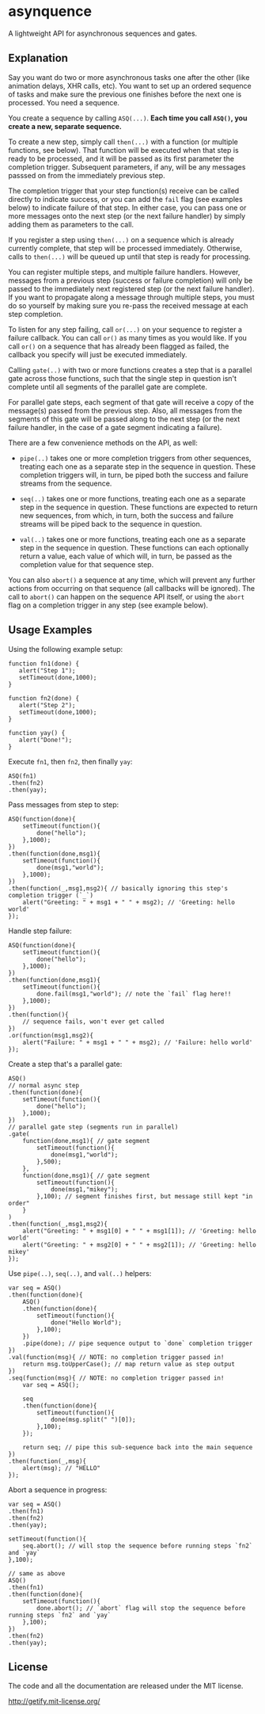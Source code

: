 # asynquence

A lightweight API for asynchronous sequences and gates.

## Explanation

Say you want do two or more asynchronous tasks one after the other (like animation delays, XHR calls, etc). You want to set up an ordered sequence of tasks and make sure the previous one finishes before the next one is processed. You need a sequence.

You create a sequence by calling `ASQ(...)`. **Each time you call `ASQ()`, you create a new, separate sequence.**

To create a new step, simply call `then(...)` with a function (or multiple functions, see below). That function will be executed when that step is ready to be processed, and it will be passed as its first parameter the completion trigger. Subsequent parameters, if any, will be any messages passsed on from the immediately previous step.

The completion trigger that your step function(s) receive can be called directly to indicate success, or you can add the `fail` flag (see examples below) to indicate failure of that step. In either case, you can pass one or more messages onto the next step (or the next failure handler) by simply adding them as parameters to the call.

If you register a step using `then(...)` on a sequence which is already currently complete, that step will be processed immediately. Otherwise, calls to `then(...)` will be queued up until that step is ready for processing.

You can register multiple steps, and multiple failure handlers. However, messages from a previous step (success or failure completion) will only be passed to the immediately next registered step (or the next failure handler). If you want to propagate along a message through multiple steps, you must do so yourself by making sure you re-pass the received message at each step completion.

To listen for any step failing, call `or(...)` on your sequence to register a failure callback. You can call `or()` as many times as you would like. If you call `or()` on a sequence that has already been flagged as failed, the callback you specify will just be executed immediately.

Calling `gate(..)` with two or more functions creates a step that is a parallel gate across those functions, such that the single step in question isn't complete until all segments of the parallel gate are complete.

For parallel gate steps, each segment of that gate will receive a copy of the message(s) passed from the previous step. Also, all messages from the segments of this gate will be passed along to the next step (or the next failure handler, in the case of a gate segment indicating a failure).

There are a few convenience methods on the API, as well:

* `pipe(..)` takes one or more completion triggers from other sequences, treating each one as a separate step in the sequence in question. These completion triggers will, in turn, be piped both the success and failure streams from the sequence.

* `seq(..)` takes one or more functions, treating each one as a separate step in the sequence in question. These functions are expected to return new sequences, from which, in turn, both the success and failure streams will be piped back to the sequence in question.

* `val(..)` takes one or more functions, treating each one as a separate step in the sequence in question. These functions can each optionally return a value, each value of which will, in turn, be passed as the completion value for that sequence step.

You can also `abort()` a sequence at any time, which will prevent any further actions from occurring on that sequence (all callbacks will be ignored). The call to `abort()` can happen on the sequence API itself, or using the `abort` flag on a completion trigger in any step (see example below).

## Usage Examples

Using the following example setup:

    function fn1(done) {
       alert("Step 1");
       setTimeout(done,1000);
    }
    
    function fn2(done) {
       alert("Step 2");
       setTimeout(done,1000);
    }
    
    function yay() {
       alert("Done!");
    }

Execute `fn1`, then `fn2`, then finally `yay`:

    ASQ(fn1)
    .then(fn2)
    .then(yay);

Pass messages from step to step:

    ASQ(function(done){
        setTimeout(function(){
            done("hello");
        },1000);
    })
    .then(function(done,msg1){
        setTimeout(function(){
            done(msg1,"world");
        },1000);
    })
    .then(function(_,msg1,msg2){ // basically ignoring this step's completion trigger (`_`)
        alert("Greeting: " + msg1 + " " + msg2); // 'Greeting: hello world'
    });

Handle step failure:

    ASQ(function(done){
        setTimeout(function(){
            done("hello");
        },1000);
    })
    .then(function(done,msg1){
        setTimeout(function(){
            done.fail(msg1,"world"); // note the `fail` flag here!!
        },1000);
    })
    .then(function(){
        // sequence fails, won't ever get called
    })
    .or(function(msg1,msg2){
        alert("Failure: " + msg1 + " " + msg2); // 'Failure: hello world'
    });

Create a step that's a parallel gate:

    ASQ()
    // normal async step
    .then(function(done){
        setTimeout(function(){
            done("hello");
        },1000);
    })
    // parallel gate step (segments run in parallel)
    .gate(
        function(done,msg1){ // gate segment
            setTimeout(function(){
                done(msg1,"world");
            },500);
        },
        function(done,msg1){ // gate segment
            setTimeout(function(){
                done(msg1,"mikey");
            },100); // segment finishes first, but message still kept "in order"
        }
    )
    .then(function(_,msg1,msg2){
        alert("Greeting: " + msg1[0] + " " + msg1[1]); // 'Greeting: hello world'
        alert("Greeting: " + msg2[0] + " " + msg2[1]); // 'Greeting: hello mikey'
    });

Use `pipe(..)`, `seq(..)`, and `val(..)` helpers:

    var seq = ASQ()
    .then(function(done){
        ASQ()
        .then(function(done){
            setTimeout(function(){
                done("Hello World");
            },100);
        })
        .pipe(done); // pipe sequence output to `done` completion trigger
    })
    .val(function(msg){ // NOTE: no completion trigger passed in!
        return msg.toUpperCase(); // map return value as step output
    })
    .seq(function(msg){ // NOTE: no completion trigger passed in!
        var seq = ASQ();

        seq
        .then(function(done){
            setTimeout(function(){
                done(msg.split(" ")[0]);
            },100);
        });

        return seq; // pipe this sub-sequence back into the main sequence
    })
    .then(function(_,msg){
        alert(msg); // "HELLO"
    });

Abort a sequence in progress:

    var seq = ASQ()
    .then(fn1)
    .then(fn2)
    .then(yay);

    setTimeout(function(){
        seq.abort(); // will stop the sequence before running steps `fn2` and `yay`
    },100);
    
    // same as above
    ASQ()
    .then(fn1)
    .then(function(done){
        setTimeout(function(){
            done.abort(); // `abort` flag will stop the sequence before running steps `fn2` and `yay`
        },100);
    })
    .then(fn2)
    .then(yay);

## License 

The code and all the documentation are released under the MIT license.

http://getify.mit-license.org/

